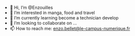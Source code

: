 - 👋 Hi, I’m @Enzouilles
- 👀 I’m interested in manga, food and travel
- 🌱 I’m currently learning become a technician develop
- 💞️ I’m looking to collaborate on ...
- 📫 How to reach me: enzo.bellet@le-campus-numerique.fr

<!---
Enzouilles/Enzouilles is a ✨ special ✨ repository because its `README.md` (this file) appears on your GitHub profile.
You can click the Preview link to take a look at your changes.
--->
